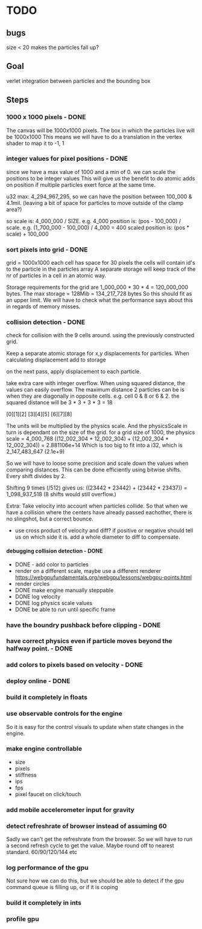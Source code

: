 # TODO

## bugs
size < 20 makes the particles fall up?

## Goal
verlet integration between particles and the bounding box

## Steps

### 1000 x 1000 pixels - DONE
The canvas will be 1000x1000 pixels.
The box in which the particles live will be 1000x1000
This means we will have to do a translation in the vertex shader to map it to -1, 1

### integer values for pixel positions - DONE
since we have a max value of 1000 and a min of 0. we can scale the positions to be integer values
This will give us the benefit to do atomic adds on position if multiple particles exert force at the same time.

u32 max: 4_294_967_295, so we can have the position between 100_000 & 4.1mil. (leaving a bit of space for particles to move outside of the clamp area?)

so scale is: 4_000_000 / SIZE. e.g. 4_000
position is: (pos - 100_000) / scale. e.g. (1_700_000 - 100_000) / 4_000 = 400
scaled position is: (pos * scale) + 100_000

### sort pixels into grid - DONE

grid = 1000x1000
each cell has space for 30 pixels
the cells will contain id's to the particle in the particles array
A separate storage will keep track of the nr of particles in a cell in an atomic way.

Storage requirements for the grid are 1_000_000 * 30 * 4 = 120_000_000 bytes. The max storage = 128Mib = 134_217_728 bytes
So this should fit as an upper limit. We will have to check what the performance says about this in regards of memory misses.

### collision detection - DONE

check for collision with the 9 cells around. using the previously constructed grid.

Keep a separate atomic storage for x,y displacements for particles. 
When calculating displacement add to storage

on the next pass, apply displacement to each particle.

take extra care with integer overflow. When using squared distance, the values can easily overflow.
The maximum distance 2 particles can be is when they are diagonally in opposite cells.
e.g. cell 0 & 8 or 6 & 2. the squared distance will be 3 * 3 + 3 * 3 = 18

[0][1][2]
[3][4][5]
[6][7][8]

The units will be multiplied by the physics scale. And the physicsScale in turn is dependant on the size of the grid.
for a grid size of 1000, the physics scale = 4_000_768
((12_002_304 * 12_002_304) + (12_002_304 * 12_002_304)) = 2.881106e+14
Which is too big to fit into a i32, which is 2_147_483_647 (2.1e+9)

So we will have to loose some precision and scale down the values when comparing distances.
This can be done efficiently using bitwise shifts. Every shift divides by 2.

Shifting 9 times (/512) gives us:
((23442 * 23442) + (23442 * 23437)) = 1_098_937_518 (8 shifts would still overflow.)

Extra: Take velocity into account when particles collide. So that when we have a collision where the centers have already passed eachother, there is no slingshot, but a correct bounce.
  - use cross product of velocity and diff? if positive or negative should tell us on which side it is. add a whole diameter to diff to compensate.

#### debugging collision detection - DONE
- DONE - add color to particles
- render on a different scale, maybe use a different renderer https://webgpufundamentals.org/webgpu/lessons/webgpu-points.html
- render circles
- DONE make engine manually steppable
- DONE log velocity
- DONE log physics scale values
- DONE be able to run until specific frame

### have the boundry pushback before clipping - DONE

### have correct physics even if particle moves beyond the halfway point. - DONE

### add colors to pixels based on velocity - DONE

### deploy online - DONE

### build it completely in floats

### use observable controls for the engine
So it is easy for the control visuals to update when state changes in the engine.

### make engine controllable
- size
- pixels
- stiffness
- ips
- fps
- pixel faucet on click/touch

### add mobile accelerometer input for gravity

### detect refreshrate of browser instead of assuming 60
Sadly we can't get the refreshrate from the browser. So we will have to run a second refresh cycle to get the value.
Maybe round off to nearest standard. 60/90/120/144 etc

### log performance of the gpu
Not sure how we can do this, but we should be able to detect if the gpu command queue is filling up, or if it is coping


### build it completely in ints

### profile gpu




